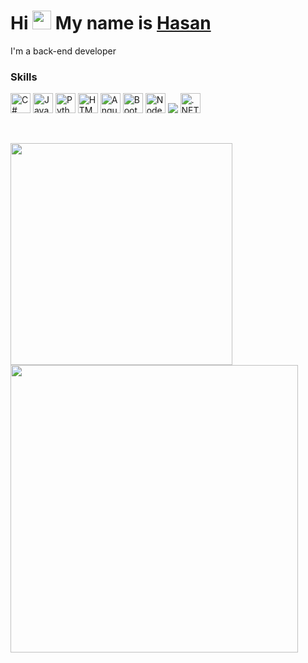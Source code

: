 Hi <a href="https://www.linkedin.com/in/hasanyannar/"><img src="https://media.giphy.com/media/hvRJCLFzcasrR4ia7z/giphy.gif" width="30"></a> My name is [Hasan](https://www.linkedin.com/in/hasanyannar/)
=======================

I'm a back-end developer


### Skills

<p align="left">
<a href="https://docs.microsoft.com/en-us/dotnet/csharp/" target="_blank" rel="noreferrer"><img src="https://raw.githubusercontent.com/danielcranney/readme-generator/main/public/icons/skills/csharp-colored.svg" width="32" height="32" alt="C#" /></a>
<a href="https://developer.mozilla.org/en-US/docs/Web/JavaScript" target="_blank" rel="noreferrer"><img src="https://raw.githubusercontent.com/danielcranney/readme-generator/main/public/icons/skills/javascript-colored.svg" width="32" height="32" alt="Javascript" /></a>
<a href="https://www.python.org/" target="_blank" rel="noreferrer"><img src="https://raw.githubusercontent.com/danielcranney/readme-generator/main/public/icons/skills/python-colored.svg" width="32" height="32" alt="Python" /></a>
<a href="https://developer.mozilla.org/en-US/docs/Glossary/HTML5" target="_blank" rel="noreferrer"><img src="https://raw.githubusercontent.com/danielcranney/readme-generator/main/public/icons/skills/html5-colored.svg" width="32" height="32" alt="HTML5" /></a>
<a href="https://angular.io/" target="_blank" rel="noreferrer"><img src="https://raw.githubusercontent.com/danielcranney/readme-generator/main/public/icons/skills/angularjs-colored.svg" width="32" height="32" alt="Angular" /></a>
<a href="https://getbootstrap.com/" target="_blank" rel="noreferrer"><img src="https://raw.githubusercontent.com/danielcranney/readme-generator/main/public/icons/skills/bootstrap-colored.svg" width="32" height="32" alt="Bootstrap" /></a>
<a href="https://nodejs.org/en/" target="_blank" rel="noreferrer"><img src="https://raw.githubusercontent.com/danielcranney/readme-generator/main/public/icons/skills/nodejs-colored.svg" width="32" height="32" alt="NodeJS" /></a>
<img src="https://img.shields.io/badge/Microsoft_SQL_Server-CC2927?style=for-the-badge&logo=microsoft-sql-server&logoColor=white"></img>
<a href="https://dotnet.microsoft.com/en-us/" target="_blank" rel="noreferrer"><img src="https://raw.githubusercontent.com/danielcranney/readme-generator/main/public/icons/skills/dot-net-colored.svg" width="32" height="32" alt=".NET" /></a>


</p><br>

<a href="http://www.github.com/hasanyannar"><img src="https://github-readme-streak-stats.herokuapp.com/?user=hasanyannar&stroke=ffffff&background=003140&ring=0891b2&fire=0891b2&currStreakNum=ffffff&currStreakLabel=0891b2&sideNums=ffffff&sideLabels=ffffff&dates=ffffff&hide_border=true" width="355"/></a>
<a href="http://www.github.com/hasanyannar"><img src="https://github-readme-stats.vercel.app/api/?username=hasanyannar&show_icons=true&hide=contribs,issues&title_color=fff&icon_color=00b2e0&text_color=d8d8d8&bg_color=003140&border_color=003140&border_radius=0" width="460"/></a>  
